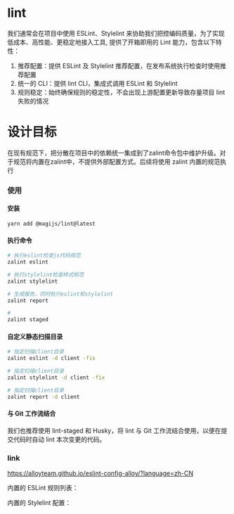 # lint

我们通常会在项目中使用 ESLint、Stylelint 来协助我们把控编码质量，为了实现低成本、高性能、更稳定地接入工具, 提供了开箱即用的 Lint 能力，包含以下特性：

1. 推荐配置：提供 ESLint 及 Stylelint 推荐配置，在发布系统执行检查时使用推荐配置
2. 统一的 CLI：提供 lint CLI，集成式调用 ESLint 和 Stylelint
3. 规则稳定：始终确保规则的稳定性，不会出现上游配置更新导致存量项目 lint 失败的情况

# 设计目标

在现有规范下，把分散在项目中的依赖统一集成到了zalint命令包中维护升级。对于规范将内置在zalint中，不提供外部配置方式。后续将使用 zalint 内置的规范执行


### 使用

#### 安装

```
yarn add @magijs/lint@latest
```

#### 执行命令

```bash
# 执行eslint检查js代码规范
zalint eslint

# 执行stylelint检查样式规范
zalint stylelint

# 生成报告，同时执行eslint和stylelint
zalint report

#
zalint staged
```

#### 自定义静态扫描目录

```bash
# 指定扫描client目录
zalint eslint -d client -fix

# 指定扫描client目录
zalint stylelint -d client -fix

# 指定扫描client目录
zalint report -d client
```

#### 与 Git 工作流结合

我们也推荐使用 lint-staged 和 Husky，将 lint 与 Git 工作流结合使用，以便在提交代码时自动 lint 本次变更的代码。

### link

https://alloyteam.github.io/eslint-config-alloy/?language=zh-CN

内置的 ESLint 规则列表：

内置的 Stylelint 配置：
